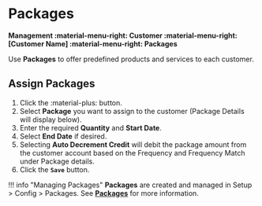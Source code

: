 # Packages
**Management :material-menu-right: Customer :material-menu-right: [Customer Name] :material-menu-right: Packages**

Use **Packages** to offer predefined products and services to each customer. 

## Assign Packages

1. Click the :material-plus: button.
2. Select **Package** you want to assign to the customer (Package Details will display below). 
2. Enter the required **Quantity** and **Start Date**.
2. Select **End Date** if desired. 
3. Selecting **Auto Decrement Credit** will debit the package amount from the customer account based on the Frequency and Frequency Match under Package details.
3. Click the **`Save`** button.

!!! info "Managing Packages"
    **Packages** are created and managed in Setup > Config > Packages. See **[Packages](https://docs.connexcs.com/setup/config/packages/)** for more information. 
